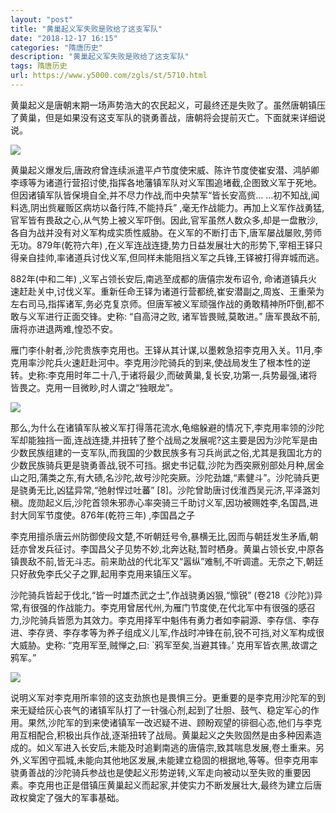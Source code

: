 ```yaml
---
layout: "post"
title: "黄巢起义军失败是败给了这支军队"
date: "2018-12-17 16:15"
categories: "隋唐历史"
description: "黄巢起义军失败是败给了这支军队"
tags: 隋唐历史
url: https://www.y5000.com/zgls/st/5710.html
---
```






黄巢起义是唐朝末期一场声势浩大的农民起义，可最终还是失败了。虽然唐朝镇压了黄巢，但是如果没有这支军队的骁勇善战，唐朝将会提前灭亡。下面就来详细说说。

![](https://img.y5000.com/uploads/allimg/161123/8-161123104220F5.jpg)

黄巢起义爆发后,唐政府曾连续派遣平卢节度使宋威、陈许节度使崔安潜、鸿胪卿李琢等为诸道行营招讨使,指挥各地藩镇军队对义军围追堵截,企图致义军于死地。但因诸镇军队皆保境自全,并不尽力作战,而中央禁军“皆长安高赀…
…初不知战,闻料选,阴出赀雇贩区病坊以备行阵,不能持兵”
,毫无作战能力。再加上义军作战勇猛,官军皆有畏敌之心,从气势上被义军吓倒。因此,官军虽然人数众多,却是一盘散沙,各自为战并没有对义军构成实质性威胁。在义军的不断打击下,唐军屡战屡败,劳师无功。879年(乾符六年)
,在义军连战连捷,势力日益发展壮大的形势下,宰相王铎只得亲自挂帅,率诸道兵讨伐义军,但同样未能阻挡义军之兵锋,王铎被打得弃城而逃。

882年(中和二年) ,义军占领长安后,南逃至成都的唐僖宗发布诏令,
命诸道镇兵火速赶赴关中,讨伐义军。重新任命王铎为诸道行营都统,崔安潜副之,周岌、王重荣为左右司马,指挥诸军,务必克复京师。但唐军被义军顽强作战的勇敢精神所吓倒,都不敢与义军进行正面交锋。史称:
“自高浔之败, 诸军皆畏贼,莫敢进。” 唐军畏敌不前,唐将亦进退两难,惶恐不安。

雁门李仆射者,沙陀贵族李克用也。王铎从其计谋,以墨敕急招李克用入关。11月,李克用率沙陀兵火速赶赴河中。李克用沙陀骑兵的到来,使战局发生了根本性的逆转。史称:李克用时年二十八,于诸将最少,而破黄巢,复长安,功第一,兵势最强,诸将皆畏之。克用一目微眇,时人谓之“独眼龙”。

![](https://img.y5000.com/uploads/allimg/161123/1053293596-0.jpg)

那么,为什么在诸镇军队被义军打得落花流水,龟缩躲避的情况下,李克用率领的沙陀军却能独挡一面,连战连捷,并扭转了整个战局之发展呢?这主要是因为沙陀军是由少数民族组建的一支军队,而我国的少数民族多有习兵尚武之俗,尤其是我国北方的少数民族骑兵更是骁勇善战,锐不可挡。据史书记载,沙陀为西突厥别部处月种,居金山之阳,蒲类之东,有大碛,名沙陀,故号沙陀突厥。沙陀劲雄,“素健斗”。沙陀骑兵更是骁勇无比,凶猛异常,“弛射悍过吐蕃”
[8]。沙陀曾助唐讨伐淮西吴元济,平泽潞刘稹。庞勋起义后,沙陀首领朱邪赤心率突骑三千助讨义军,因功被赐姓李,名国昌,进封大同军节度使。876年(乾符三年)
,李国昌之子

李克用擅杀唐云州防御使段文楚,不听朝廷号令,暴横无比,因而与朝廷发生矛盾,朝廷亦曾发兵征讨。李国昌父子见势不妙,北奔达鞑,暂时栖身。黄巢占领长安,中原各镇畏敌不前,皆无斗志。前来助战的代北军又“嚣纵”难制,不听调遣。无奈之下,朝廷只好赦免李氏父子之罪,起用李克用来镇压义军。

沙陀骑兵皆起于伐北,“皆一时雄杰武之士”,作战骁勇凶狠,“懔锐”
(卷218《沙陀》)异常,有很强的作战能力。李克用曾居代州,为雁门节度使,在代北军中有很强的感召力,沙陀骑兵皆愿为其效力。李克用择军中魁伟有勇力者如李嗣源、李存信、李存进、李存贤、李存孝等为养子组成义儿军,作战时冲锋在前,锐不可挡,对义军构成很大威胁。史称:
“克用军至,贼惮之,曰: `鸦军至矣,当避其锋。’ 克用军皆衣黑,故谓之鸦军。”

![](https://img.y5000.com/uploads/allimg/161123/105329CF-1.jpg)

说明义军对李克用所率领的这支劲旅也是畏惧三分。更重要的是李克用沙陀军的到来无疑给灰心丧气的诸镇军队打了一针强心剂,起到了壮胆、鼓气、稳定军心的作用。果然,沙陀军的到来使诸镇军一改迟疑不进、顾盼观望的徘徊心态,他们与李克用互相配合,积极出兵作战,逐渐扭转了战局。黄巢起义之失败固然是由多种因素造成的。如义军进入长安后,未能及时追剿南逃的唐僖宗,致其喘息发展,卷土重来。另外,义军困守孤城,未能向其他地区发展,未能建立稳固的根据地,等等。但李克用率骁勇善战的沙陀骑兵参战也是使起义形势逆转,义军走向被动以至失败的重要因素。李克用也正是借镇压黄巢起义而起家,并使实力不断发展壮大,最终为建立后唐政权奠定了强大的军事基础。
